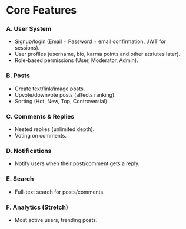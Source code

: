 # Core Features

### A. User System

- Signup/login (Email + Password + email confirmation, JWT for sessions).
- User profiles (username, bio, karma points and other attriutes later).
- Role-based permissions (User, Moderator, Admin).

### B. Posts

- Create text/link/image posts.
- Upvote/downvote posts (affects ranking).
- Sorting (Hot, New, Top, Controversial).

### C. Comments & Replies

- Nested replies (unlimited depth).
- Voting on comments.

### D. Notifications

- Notify users when their post/comment gets a reply.

### E. Search

- Full-text search for posts/comments.

### F. Analytics (Stretch)

- Most active users, trending posts.